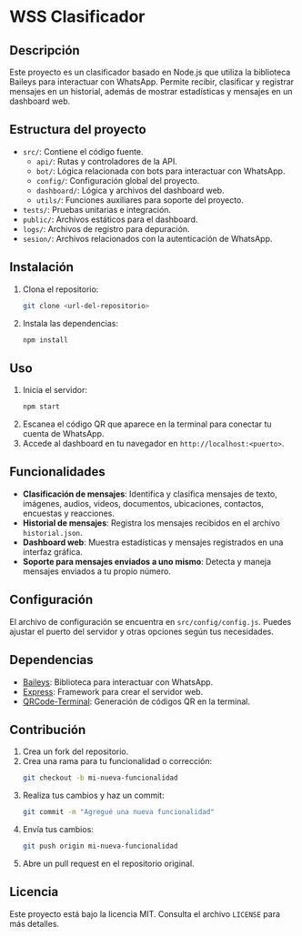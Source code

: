 # WSS Clasificador

## Descripción
Este proyecto es un clasificador basado en Node.js que utiliza la biblioteca Baileys para interactuar con WhatsApp. Permite recibir, clasificar y registrar mensajes en un historial, además de mostrar estadísticas y mensajes en un dashboard web.

## Estructura del proyecto
- `src/`: Contiene el código fuente.
  - `api/`: Rutas y controladores de la API.
  - `bot/`: Lógica relacionada con bots para interactuar con WhatsApp.
  - `config/`: Configuración global del proyecto.
  - `dashboard/`: Lógica y archivos del dashboard web.
  - `utils/`: Funciones auxiliares para soporte del proyecto.
- `tests/`: Pruebas unitarias e integración.
- `public/`: Archivos estáticos para el dashboard.
- `logs/`: Archivos de registro para depuración.
- `sesion/`: Archivos relacionados con la autenticación de WhatsApp.

## Instalación
1. Clona el repositorio:
   ```bash
   git clone <url-del-repositorio>
   ```
2. Instala las dependencias:
   ```bash
   npm install
   ```

## Uso
1. Inicia el servidor:
   ```bash
   npm start
   ```
2. Escanea el código QR que aparece en la terminal para conectar tu cuenta de WhatsApp.
3. Accede al dashboard en tu navegador en `http://localhost:<puerto>`.

## Funcionalidades
- **Clasificación de mensajes**: Identifica y clasifica mensajes de texto, imágenes, audios, videos, documentos, ubicaciones, contactos, encuestas y reacciones.
- **Historial de mensajes**: Registra los mensajes recibidos en el archivo `historial.json`.
- **Dashboard web**: Muestra estadísticas y mensajes registrados en una interfaz gráfica.
- **Soporte para mensajes enviados a uno mismo**: Detecta y maneja mensajes enviados a tu propio número.

## Configuración
El archivo de configuración se encuentra en `src/config/config.js`. Puedes ajustar el puerto del servidor y otras opciones según tus necesidades.

## Dependencias
- [Baileys](https://github.com/adiwajshing/Baileys): Biblioteca para interactuar con WhatsApp.
- [Express](https://expressjs.com/): Framework para crear el servidor web.
- [QRCode-Terminal](https://www.npmjs.com/package/qrcode-terminal): Generación de códigos QR en la terminal.

## Contribución
1. Crea un fork del repositorio.
2. Crea una rama para tu funcionalidad o corrección:
   ```bash
   git checkout -b mi-nueva-funcionalidad
   ```
3. Realiza tus cambios y haz un commit:
   ```bash
   git commit -m "Agregué una nueva funcionalidad"
   ```
4. Envía tus cambios:
   ```bash
   git push origin mi-nueva-funcionalidad
   ```
5. Abre un pull request en el repositorio original.

## Licencia
Este proyecto está bajo la licencia MIT. Consulta el archivo `LICENSE` para más detalles.
